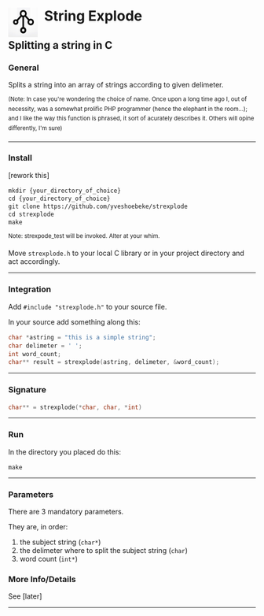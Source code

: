 <h1><img src="docs/string_explode.png" style="height:60px;width:60px;float:left;"/>&nbsp;&nbsp;String Explode</h1>

## Splitting a string in C

### General

Splits a string into an array of strings according to given delimeter.

<sup>(Note: In case you're wondering the choice of name. Once upon a long time ago I, out of necessity, was a somewhat prolific PHP programmer (hence the elephant in the room...); and I like the way this function is phrased, it sort of acurately describes it. Others will opine differently, I'm sure)</sup>

---

### Install

[rework this]

```shell
mkdir {your_directory_of_choice}
cd {your_directory_of_choice}
git clone https://github.com/yveshoebeke/strexplode
cd strexplode
make
```
<sup>Note: strexpode_test will be invoked. Alter at your whim.</sup>

Move ```strexplode.h``` to your local C library or in your project directory and act accordingly.

---

### Integration

Add ```#include "strexplode.h"``` to your source file.

In your source add something along this:

```C
char *astring = "this is a simple string";
char delimeter = ' ';
int word_count;
char** result = strexplode(astring, delimeter, &word_count);
```

---

### Signature

```C
char** = strexplode(*char, char, *int)
```

---

### Run

In the directory you placed do this:

```shell
make
```

---

### Parameters

There are 3 mandatory parameters.

They are, in order:

1. the subject string (```char*```)
1. the delimeter where to split the subject string (```char```)
1. word count (```int*```)


### More Info/Details

See [later]

___
